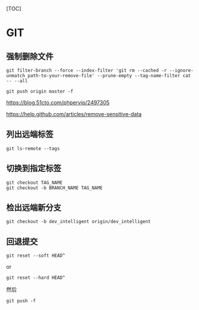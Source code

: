 [TOC]

# GIT

## 强制删除文件

```shell
git filter-branch --force --index-filter 'git rm --cached -r --ignore-unmatch path-to-your-remove-file' --prune-empty --tag-name-filter cat -- --all

git push origin master -f
```

https://blog.51cto.com/phpervip/2497305

https://help.github.com/articles/remove-sensitive-data

## 列出远端标签

```
git ls-remote --tags
```

## 切换到指定标签

```
git checkout TAG_NAME
git checkout -b BRANCH_NAME TAG_NAME
```

## 检出远端新分支

```
git checkout -b dev_intelligent origin/dev_intelligent
```

## 回退提交

```
git reset --soft HEAD^
```

or

```
git reset --hard HEAD^
```

然后

```
git push -f
```